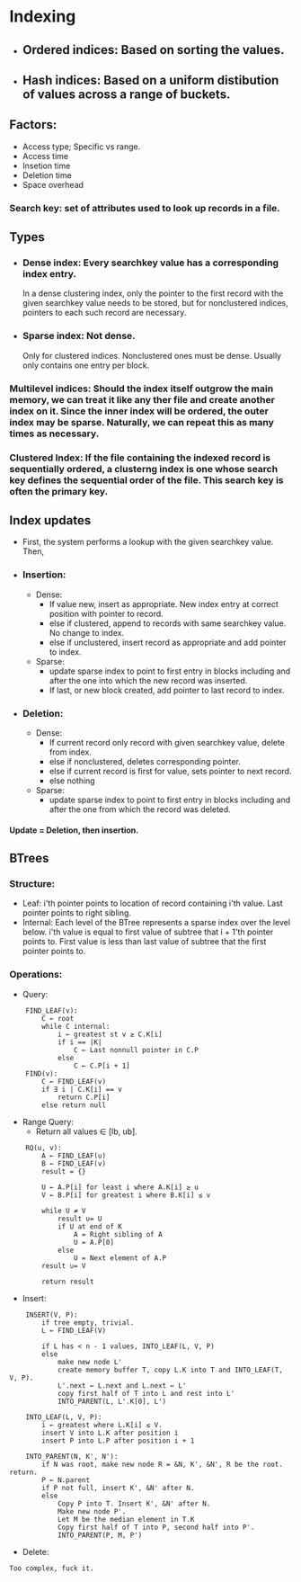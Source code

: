 # Indexing

- ## Ordered indices: Based on sorting the values.
- ## Hash indices: Based on a uniform distibution of values across a range of buckets.

## Factors:
- Access type; Specific vs range.
- Access time
- Insetion time
- Deletion time
- Space overhead

### Search key: set of attributes used to look up records in a file.

## Types
- ### Dense index: Every searchkey value has a corresponding index entry. 
    In a dense clustering index, only the pointer to the first record with the given searchkey value needs to be stored, but for nonclustered indices, pointers to each such record are necessary.
- ### Sparse index: Not dense.
    Only for clustered indices. Nonclustered ones must be dense. Usually only contains one entry per block.

### Multilevel indices: Should the index itself outgrow the main memory, we can treat it like any ther file and create another index on it. Since the inner index will be ordered, the outer index may be sparse. Naturally, we can repeat this as many times as necessary.

### Clustered Index: If the file containing the indexed record is sequentially ordered, a clusterng index is one whose search key defines the sequential order of the file. This search key is often the primary key.

## Index updates
- First, the system performs a lookup with the given searchkey value. Then,
- ### Insertion:
  - Dense:
    - If value new, insert as appropriate. New index entry at correct position with pointer to record.
    - else if clustered, append to records with same searchkey value. No change to index.
    - else if unclustered, insert record as appropriate and add pointer to index.
  - Sparse:
    - update sparse index to point to first entry in blocks including and after the one into which the new record was inserted. 
    - If last, or new block created, add pointer to last record to index.
- ### Deletion:
  - Dense: 
    - If current record only record with given searchkey value, delete from index.
    - else if nonclustered, deletes corresponding pointer.
    - else if current record is first for value, sets pointer to next record.
    - else nothing
  - Sparse:
    - update sparse index to point to first entry in blocks including and after the one from which the record was deleted. 

#### Update = Deletion, then insertion.

## BTrees

### Structure:
- Leaf: i'th pointer points to location of record containing i'th value. Last pointer points to right sibling.
- Internal: Each level of the BTree represents a sparse index over the level below. i'th value is equal to first value of subtree that i + 1'th pointer points to. First value is less than last value of subtree that the first pointer points to.

### Operations:
- Query: 
```
    FIND_LEAF(v):
        C ← root
        while C internal:
            i ← greatest st v ≥ C.K[i]
            if i == |K|
                C ← Last nonnull pointer in C.P
            else
                C ← C.P[i + 1]
    FIND(v):
        C ← FIND_LEAF(v)
        if ∃ i | C.K[i] == v
            return C.P[i]
        else return null 
```
- Range Query: 
  - Return all values ∈ [lb, ub].
```
    RQ(u, v):
        A ← FIND_LEAF(u)
        B ← FIND_LEAF(v)
        result = {}

        U ← A.P[i] for least i where A.K[i] ≥ u
        V ← B.P[i] for greatest i where B.K[i] ≤ v 

        while U ≠ V
            result ∪= U
            if U at end of K
                A = Right sibling of A
                U = A.P[0]
            else
                U = Next element of A.P
        result ∪= V

        return result
```
- Insert:
```
    INSERT(V, P):
        if tree empty, trivial.
        L ← FIND_LEAF(V)

        if L has < n - 1 values, INTO_LEAF(L, V, P)
        else
            make new node L'
            create memory buffer T, copy L.K into T and INTO_LEAF(T, V, P).
            L'.next ← L.next and L.next ← L'
            copy first half of T into L and rest into L'
            INTO_PARENT(L, L'.K[0], L')
    
    INTO_LEAF(L, V, P):
        i ← greatest where L.K[i] ≤ V.
        insert V into L.K after position i
        insert P into L.P after position i + 1

    INTO_PARENT(N, K', N'):
        if N was root, make new node R = &N, K', &N', R be the root. return.
        P ← N.parent
        if P not full, insert K', &N' after N.
        else
            Copy P into T. Insert K', &N' after N. 
            Make new node P'. 
            Let M be the median element in T.K
            Copy first half of T into P, second half into P'.
            INTO_PARENT(P, M, P')
```
- Delete:
```
Too complex, fuck it.
```
